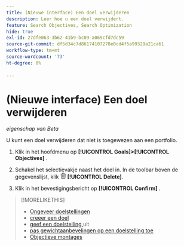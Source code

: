 ```yaml
---
title: (Nieuwe interface) Een doel verwijderen
description: Leer hoe u een doel verwijdert.
feature: Search Objectives, Search Optimization
hide: true
exl-id: 27dfe063-3b62-41b9-bc09-a069cfd7dc59
source-git-commit: df5d34c7d86174107278e0cd4f5a99329a21ca61
workflow-type: tm+mt
source-wordcount: '73'
ht-degree: 0%

---
```


# (Nieuwe interface) Een doel verwijderen

*eigenschap van Beta*

U kunt een doel verwijderen dat niet is toegewezen aan een portfolio.

1. Klik in het hoofdmenu op **[!UICONTROL Goals]>[!UICONTROL Objectives]** .

1. Schakel het selectievakje naast het doel in. In de toolbar boven de gegevenslijst, klik ![ Schrapping ](/help/search-social-commerce/assets/delete-new.png " ") **[!UICONTROL Delete]**.

1. Klik in het bevestigingsbericht op **[!UICONTROL Confirm]** .

>[!MORELIKETHIS]
>
>* [ Ongeveer doelstellingen ](objective-about.md)
>* [ creeer een doel ](objective-create.md)
>* [ geef een doelstelling ](objective-edit.md) uit
>* [ pas gewichtaanbevelingen op een doelstelling toe ](objective-apply-weight-recommendations.md)
>* [ Objectieve montages ](objective-settings.md)
